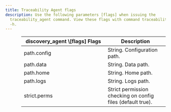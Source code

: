 ```yaml
---
title: Traceability Agent flags
description: Use the following parameters [flags] when issuing the
  traceability_agent command. View these flags with command traceability_agent
  -h.
---
```

<table style="width: 90%;mc-table-style: url('../Resources/TableStyles/SynchTableStyle_noshade.css');margin-left: auto;margin-right: 0;" class="TableStyle-SynchTableStyle_interop" cellspacing="0">
            <col class="TableStyle-SynchTableStyle_interop-Column-Column1" style="width: 304px;" />
            <col class="TableStyle-SynchTableStyle_interop-Column-Column1" style="width: 214px;" />
            <thead>
                <tr class="TableStyle-SynchTableStyle_interop-Head-Header1">
                    <th class="TableStyle-SynchTableStyle_interop-HeadE-Column1-Header1"><strong>discovery_agent \[flags] Flags</strong>
                    </th>
                    <th class="TableStyle-SynchTableStyle_interop-HeadD-Column1-Header1"><strong>Description</strong>
                    </th>
                </tr>
            </thead>
            <tbody>
                <tr class="TableStyle-SynchTableStyle_interop-Body-Body2">
                    <td class="TableStyle-SynchTableStyle_interop-BodyE-Column1-Body2">path.config</td>
                    <td class="TableStyle-SynchTableStyle_interop-BodyD-Column1-Body2">String. Configuration path.</td>
                </tr>
                <tr class="TableStyle-SynchTableStyle_interop-Body-Body2">
                    <td class="TableStyle-SynchTableStyle_interop-BodyE-Column1-Body2">path.data</td>
                    <td class="TableStyle-SynchTableStyle_interop-BodyD-Column1-Body2">String. Data path.</td>
                </tr>
                <tr class="TableStyle-SynchTableStyle_interop-Body-Body2">
                    <td class="TableStyle-SynchTableStyle_interop-BodyE-Column1-Body2">path.home</td>
                    <td class="TableStyle-SynchTableStyle_interop-BodyD-Column1-Body2">String. Home path.</td>
                </tr>
                <tr class="TableStyle-SynchTableStyle_interop-Body-Body2">
                    <td class="TableStyle-SynchTableStyle_interop-BodyE-Column1-Body2">path.logs</td>
                    <td class="TableStyle-SynchTableStyle_interop-BodyD-Column1-Body2">String. Logs path.</td>
                </tr>
                <tr class="TableStyle-SynchTableStyle_interop-Body-Body2">
                    <td class="TableStyle-SynchTableStyle_interop-BodyB-Column1-Body2">strict.perms</td>
                    <td class="TableStyle-SynchTableStyle_interop-BodyA-Column1-Body2">Strict permission checking on config files (default true). </td>
                </tr>
            </tbody>
        </table>